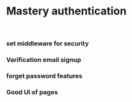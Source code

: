 <h1>Mastery authentication</h1>
<br/>
<h3>set middleware for  security</h3>
<h3>Varification email signup</h3>
<h3>forget password features</h3>
<h3>Good UI of pages</h3>
